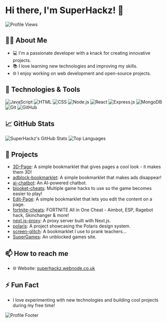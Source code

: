 # Hi there, I'm SuperHackz! 👋

![Profile Views](https://komarev.com/ghpvc/?username=SuperHackz&color=blue)

## 🧑‍💻 About Me
- 💻 I'm a passionate developer with a knack for creating innovative projects.
- 📚 I love learning new technologies and improving my skills.
- 🌐 I enjoy working on web development and open-source projects.

## 🔧 Technologies & Tools
![JavaScript](https://img.shields.io/badge/-JavaScript-333333?style=flat&logo=javascript)
![HTML](https://img.shields.io/badge/-HTML-333333?style=flat&logo=html5)
![CSS](https://img.shields.io/badge/-CSS-333333?style=flat&logo=css3)
![Node.js](https://img.shields.io/badge/-Node.js-333333?style=flat&logo=node.js)
![React](https://img.shields.io/badge/-React-333333?style=flat&logo=react)
![Express.js](https://img.shields.io/badge/-Express.js-333333?style=flat&logo=express)
![MongoDB](https://img.shields.io/badge/-MongoDB-333333?style=flat&logo=mongodb)
![Git](https://img.shields.io/badge/-Git-333333?style=flat&logo=git)
![GitHub](https://img.shields.io/badge/-GitHub-333333?style=flat&logo=github)

## 📈 GitHub Stats
![SuperHackz's GitHub Stats](https://github-readme-stats.vercel.app/api?username=SuperHackz&show_icons=true&theme=dark)
![Top Languages](https://github-readme-stats.vercel.app/api/top-langs/?username=SuperHackz&layout=compact&theme=dark)

## 🌟 Projects
- [3D-Page](https://github.com/SuperHackz/3D-Page): A simple bookmarklet that gives pages a cool look - it makes them 3D!
- [adblock-bookmarklet](https://github.com/SuperHackz/adblock-bookmarklet): A simple bookmarklet that makes ads disappear!
- [ai-chatbot](https://github.com/SuperHackz/ai-chatbot): An AI-powered chatbot.
- [blooket-cheats](https://github.com/SuperHackz/blooket-cheats): Multiple game hacks to use so the game becomes easier to play!
- [Edit-Page](https://github.com/SuperHackz/Edit-Page): A simple bookmarklet that lets you edit the content on a page.
- [fortnite-cheats](https://github.com/SuperHackz/fortnite-cheats): FORTNITE All in One Cheat - Aimbot, ESP, Ragebot hack, Skinchanger & more!
- [next.js-proxy](https://github.com/SuperHackz/next.js-proxy): A proxy server built with Next.js.
- [polaris](https://github.com/SuperHackz/polaris): A project showcasing the Polaris design system.
- [screen-glitch](https://github.com/SuperHackz/screen-glitch): A bookmarklet I use to prank teachers...
- [SuperGames](https://github.com/SuperHackz/SuperGames): An unblocked games site.

## 📫 How to reach me
- 🌐 Website: [superhackz.webnode.co.uk](https://superhackz.webnode.co.uk)
  
## ⚡ Fun Fact
- I love experimenting with new technologies and building cool projects during my free time!

![Profile Footer](https://github.com/SuperHackz/SuperHackz/raw/main/profile-footer.png)
